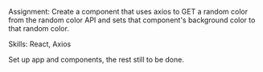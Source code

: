 Assignment: Create a component that uses axios to GET a random color from the random color API and sets that component's background color to that random color.

Skills: React, Axios

Set up app and components, the rest still to be done.